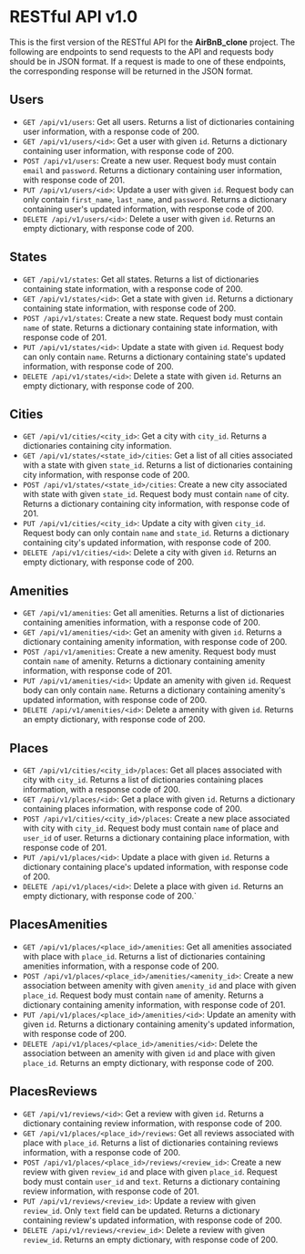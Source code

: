 # RESTful API v1.0

This is the first version of the RESTful API for the **AirBnB_clone** project.
The following are endpoints to send requests to the API and requests body should be in JSON format.
If a request is made to one of these endpoints, the corresponding response will be returned in the JSON format.

## Users

- `GET /api/v1/users`: Get all users. Returns a list of dictionaries containing user
  information, with a response code of 200.
- `GET /api/v1/users/<id>`: Get a user with given `id`. Returns a dictionary containing
  user information, with response code of 200.
- `POST /api/v1/users`: Create a new user. Request body must contain `email` and `password`.
  Returns a dictionary containing user information, with response code of 201.
- `PUT /api/v1/users/<id>`: Update a user with given `id`. Request body can only contain
  `first_name`, `last_name`, and `password`. Returns a dictionary containing user's updated information,
  with response code of 200.
- `DELETE /api/v1/users/<id>`: Delete a user with given `id`. Returns an empty dictionary,
  with response code of 200.

## States

- `GET /api/v1/states`: Get all states. Returns a list of dictionaries containing state
  information, with a response code of 200.
- `GET /api/v1/states/<id>`: Get a state with given `id`. Returns a dictionary containing
  state information, with response code of 200.
- `POST /api/v1/states`: Create a new state. Request body must contain `name` of state.
  Returns a dictionary containing state information, with response code of 201.
- `PUT /api/v1/states/<id>`: Update a state with given `id`. Request body can only contain
  `name`. Returns a dictionary containing state's updated information,
  with response code of 200.
- `DELETE /api/v1/states/<id>`: Delete a state with given `id`. Returns an empty dictionary,
  with response code of 200.

## Cities

- `GET /api/v1/cities/<city_id>`: Get a city with `city_id`. Returns a dictionaries containing city information.
- `GET /api/v1/states/<state_id>/cities`: Get a list of all cities associated with a state with given `state_id`.
  Returns a list of dictionaries containing city information, with response code of 200.
- `POST /api/v1/states/<state_id>/cities`: Create a new city associated with state with given `state_id`.
  Request body must contain `name` of city. Returns a dictionary containing city information,
  with response code of 201.
- `PUT /api/v1/cities/<city_id>`: Update a city with given `city_id`.
  Request body can only contain `name` and `state_id`. Returns a dictionary containing city's updated information,
  with response code of 200.
- `DELETE /api/v1/cities/<id>`: Delete a city with given `id`. Returns an empty dictionary,
  with response code of 200.

## Amenities

- `GET /api/v1/amenities`: Get all amenities. Returns a list of dictionaries containing amenities information,
  with a response code of 200.
- `GET /api/v1/amenities/<id>`: Get an amenity with given `id`. Returns a dictionary containing
  amenity information, with response code of 200.
- `POST /api/v1/amenities`: Create a new amenity. Request body must contain `name` of amenity.
  Returns a dictionary containing amenity information, with response code of 201.
- `PUT /api/v1/amenities/<id>`: Update an amenity with given `id`. Request body can only contain
  `name`. Returns a dictionary containing amenity's updated information,
  with response code of 200.
- `DELETE /api/v1/amenities/<id>`: Delete a amenity with given `id`. Returns an empty dictionary,
  with response code of 200.

## Places

- `GET /api/v1/cities/<city_id>/places`: Get all places associated with city with `city_id`.
  Returns a list of dictionaries containing places information, with a response code of 200.
- `GET /api/v1/places/<id>`: Get a place with given `id`. Returns a dictionary containing
  places information, with response code of 200.
- `POST /api/v1/cities/<city_id>/places`: Create a new place associated with city with `city_id`.
  Request body must contain `name` of place and `user_id` of user.
  Returns a dictionary containing place information, with response code of 201.
- `PUT /api/v1/places/<id>`: Update a place with given `id`. Returns a dictionary containing place's updated information,
  with response code of 200.
- `DELETE /api/v1/places/<id>`: Delete a place with given `id`. Returns an empty dictionary,
  with response code of 200.`

## PlacesAmenities

- `GET /api/v1/places/<place_id>/amenities`: Get all amenities associated with place with `place_id`.
  Returns a list of dictionaries containing amenities information, with a response code of 200.
- `POST /api/v1/places/<place_id>/amenities/<amenity_id>`: Create a new association between amenity with given
  `amenity_id` and place with given `place_id`.
  Request body must contain `name` of amenity. Returns a dictionary containing amenity information,
  with response code of 201.
- `PUT /api/v1/places/<place_id>/amenities/<id>`: Update an amenity with given `id`. Returns a dictionary containing
  amenity's updated information, with response code of 200.
- `DELETE /api/v1/places/<place_id>/amenities/<id>`: Delete the association between an amenity with given `id`
  and place with given `place_id`. Returns an empty dictionary, with response code of 200.

## PlacesReviews

- `GET /api/v1/reviews/<id>`: Get a review with given `id`. Returns a dictionary containing review information,
  with response code of 200.
- `GET /api/v1/places/<place_id>/reviews`: Get all reviews associated with place with `place_id`.
  Returns a list of dictionaries containing reviews information, with a response code of 200.
- `POST /api/v1/places/<place_id>/reviews/<review_id>`: Create a new review with given `review_id` and place
  with given `place_id`. Request body must contain `user_id` and `text`.
  Returns a dictionary containing review information, with response code of 201.
- `PUT /api/v1/reviews/<review_id>`: Update a review with given `review_id`. Only `text` field can be updated.
  Returns a dictionary containing review's updated information, with response code of 200.
- `DELETE /api/v1/reviews/<review_id>`: Delete a review with given `review_id`. Returns an empty dictionary,
  with response code of 200.
